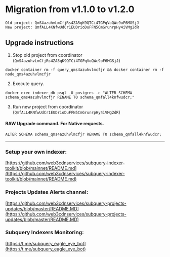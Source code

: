 # Migration from v1.1.0 to v1.2.0
```
Old project: QmS4azuhvLmCfjRs4ZA5qK9QTCi4TGPqVoQWc9oF6MGSjJ
New project: QmfALL4KNfwUdCr1EUDrioDuFFN5CmGrunrpHy4iVMg2dR
```


## Upgrade instructions
 1) Stop old project from coordinator (`QmS4azuhvLmCfjRs4ZA5qK9QTCi4TGPqVoQWc9oF6MGSjJ`)

```
docker container rm -f query_qms4azuhvlmcfjr && docker container rm -f node_qms4azuhvlmcfjr
```

 2) Execute query.

```
docker exec indexer_db psql -U postgres -c "ALTER SCHEMA schema_qms4azuhvlmcfjr RENAME TO schema_qmfall4knfwudcr;"

```

 3) Run new project from coordinator (`QmfALL4KNfwUdCr1EUDrioDuFFN5CmGrunrpHy4iVMg2dR`)

#### RAW Upgrade command. For Native requests.
`ALTER SCHEMA schema_qms4azuhvlmcfjr RENAME TO schema_qmfall4knfwudcr;`


___
### Setup your own indexer:

[https://github.com/web3cdnservices/subquery-indexer-toolkit/blob/mainnet/README.md](https://github.com/web3cdnservices/subquery-indexer-toolkit/blob/mainnet/README.md)

### Projects Updates Alerts channel:

[https://github.com/web3cdnservices/subquery-projects-updates/blob/master/README.MD](https://github.com/web3cdnservices/subquery-projects-updates/blob/master/README.MD)

### Subquery Indexers Monitoring:

[https://t.me/subquery_eagle_eye_bot](https://t.me/subquery_eagle_eye_bot)
